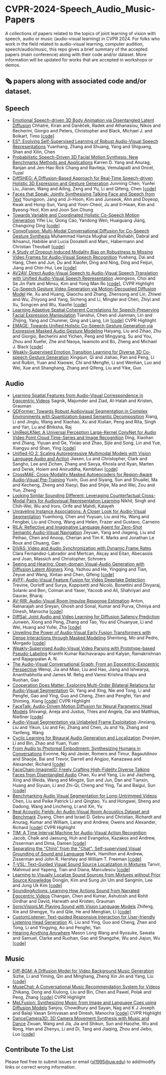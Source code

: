# CVPR-2024-Speech_Audio_Music-Papers
A collections of papers related to the topics of joint learning of vision with speech, audio or music (audio-visual learning) in CVPR 2024. For folks who work in the field related to audio-visual learning, computer audition, speech/audio/music, this repo gives a brief summary of the accepted papers (main conference) along with their code and/or dataset. More information will be updated for works that are accepted in workshops or demos.

## 🗞️ papers along with associated code and/or dataset.

## Speech

* [Emotional Speech-driven 3D Body Animation via Disentangled Latent Diffusion](https://openaccess.thecvf.com/content/CVPR2024/papers/Chhatre_Emotional_Speech-driven_3D_Body_Animation_via_Disentangled_Latent_Diffusion_CVPR_2024_paper.pdf) Chhatre, Kiran and Daněček, Radek and Athanasiou, Nikos and Becherini, Giorgio and Peters, Christopher and Black, Michael J. and Bolkart, Timo [[code]](https://github.com/kiranchhatre/amuse)
* [ES³: Evolving Self-Supervised Learning of Robust Audio-Visual Speech Representations](https://openaccess.thecvf.com/content/CVPR2024/papers/Zhang_ES3_Evolving_Self-Supervised_Learning_of_Robust_Audio-Visual_Speech_Representations_CVPR_2024_paper.pdf) Yuanhang, Zhang and Shuang, Yang and Shiguang, Shan and Xilin, Chen
* [Probabilistic Speech-Driven 3D Facial Motion Synthesis: New Benchmarks Methods and Applications](https://openaccess.thecvf.com/content/CVPR2024/papers/Yang_Probabilistic_Speech-Driven_3D_Facial_Motion_Synthesis_New_Benchmarks_Methods_and_CVPR_2024_paper.pdf) Karren D. Yang and Anurag, Ranjan and Jen-Hao Rick Chang and Raviteja, Vemulapalli and Oncel, Tuzel
* [DiffSHEG: A Diffusion-Based Approach for Real-Time Speech-driven Holistic 3D Expression and Gesture Generation](https://openaccess.thecvf.com/content/CVPR2024/papers/Chen_DiffSHEG_A_Diffusion-Based_Approach_for_Real-Time_Speech-driven_Holistic_3D_Expression_CVPR_2024_paper.pdf) Junming Chen, Yunfei Liu, Jianan, Wang and Ailing, Zeng and Yu, Li and Qifeng, Chen [[code]](https://github.com/JeremyCJM/DiffSHEG)
* [Faces that Speak: Jointly Synthesising Talking Face and Speech from Text](https://openaccess.thecvf.com/content/CVPR2024/papers/Jang_Faces_that_Speak_Jointly_Synthesising_Talking_Face_and_Speech_from_CVPR_2024_paper.pdf)  Youngjoon, Jang and Ji-Hoon, Kim and Junseok, Ahn and Doyeop, Kwak and Hong-Sun, Yang and Yoon-Cheol, Ju and Il-Hwan, Kim and Byeong-Yeol, Kim and Joon Son Chung
* [Towards Variable and Coordinated Holistic Co-Speech Motion Generation](https://openaccess.thecvf.com/content/CVPR2024/papers/Liu_Towards_Variable_and_Coordinated_Holistic_Co-Speech_Motion_Generation_CVPR_2024_paper.pdf) Yifei Liu, Qiong Cao, Yandong Wen, Huaiguang Jiang, Changxing Ding [[code]](https://github.com/feifeifeiliu/ProbTalk)
* [ConvoFusion: Multi-Modal Conversational Diffusion for Co-Speech Gesture Synthesis](https://openaccess.thecvf.com/content/CVPR2024/papers/Mughal_ConvoFusion_Multi-Modal_Conversational_Diffusion_for_Co-Speech_Gesture_Synthesis_CVPR_2024_paper.pdf) Muhammad Hamza Mughal and Rishabh, Dabral and Ikhsanul, Habibie and Lucia Donatelli and Marc, Habermann and Christian Theobalt [[code]](https://github.com/m-hamza-mughal/convofusion)
* [A Study of Dropout-Induced Modality Bias on Robustness to Missing Video Frames for Audio-Visual Speech Recognition](https://openaccess.thecvf.com/content/CVPR2024/papers/Dai_A_Study_of_Dropout-Induced_Modality_Bias_on_Robustness_to_Missing_CVPR_2024_paper.pdf) Yusheng, Dai and Hang, Chen and Jun, Du and Xiaofei, Ding and Ning, Ding and Feijun, Jiang and Chin-Hui, Lee [[code]](https://github.com/dalision/ModalBiasAVSR)
* [AV2AV: Direct Audio-Visual Speech to Audio-Visual Speech Translation with Unified Audio-Visual Speech Representation](https://openaccess.thecvf.com/content/CVPR2024/papers/Choi_AV2AV_Direct_Audio-Visual_Speech_to_Audio-Visual_Speech_Translation_with_Unified_CVPR_2024_paper.pdf) Jeongsoo, Choi and Se Jin Park and Minsu, Kim and Yong Man Ro [[code]](https://github.com/choijeongsoo/av2av), CVPR Highlight
* [Co-Speech Gesture Video Generation via Motion-Decoupled Diffusion Model](https://openaccess.thecvf.com/content/CVPR2024/papers/He_Co-Speech_Gesture_Video_Generation_via_Motion-Decoupled_Diffusion_Model_CVPR_2024_paper.pdf) He, Xu and Huang, Qiaochu and Zhang, Zhensong and Lin, Zhiwei and Wu, Zhiyong and Yang, Sicheng and Li, Minglei and Chen, Zhiyi and Xu, Songcen and Wu, Xiaofei [[code]](https://github.com/thuhcsi/S2G-MDDiffusion)
* [Learning Adaptive Spatial Coherent Correlations for Speech-Preserving Facial Expression Manipulation](https://openaccess.thecvf.com/content/CVPR2024/papers/Chen_Learning_Adaptive_Spatial_Coherent_Correlations_for_Speech-Preserving_Facial_Expression_Manipulation_CVPR_2024_paper.pdf) Tianshui, Chen and Jianman, Lin and Zhijing, Yang and Chunmei, Qing and Liang, Lin [[code]](https://github.com/jianmanlincjx/ASCCL) CVPR Highlight
* [EMAGE: Towards Unified Holistic Co-Speech Gesture Generation via Expressive Masked Audio Gesture Modeling](https://openaccess.thecvf.com/content/CVPR2024/papers/Liu_EMAGE_Towards_Unified_Holistic_Co-Speech_Gesture_Generation_via_Expressive_Masked_CVPR_2024_paper.pdf)  Haiyang, Liu and Zihao, Zhu and Giorgio, Becherini and Yichen, Peng and Mingyang, Su and You, Zhou and Xuefei, Zhe and Naoya, Iwamoto and Bo, Zheng and Michael J. Black [[code]](https://github.com/PantoMatrix/PantoMatrix/tree/main/scripts/EMAGE_2024)
* [Weakly-Supervised Emotion Transition Learning for Diverse 3D Co-speech Gesture Generation](https://openaccess.thecvf.com/content/CVPR2024/papers/Qi_Weakly-Supervised_Emotion_Transition_Learning_for_Diverse_3D_Co-speech_Gesture_Generation_CVPR_2024_paper.pdf) Xingqun, Qi and Jiahao, Pan and Peng, Li and Ruibin, Yuan and Xiaowei, Chi and Mengfei, Li and Wenhan, Luo and Wei, Xue and Shanghang, Zhang and Qifeng, Liu and Yike, Guo

## Audio

* [Learning Spatial Features from Audio-Visual Correspondence in Egocentric Videos](https://openaccess.thecvf.com/content/CVPR2024/papers/Majumder_Learning_Spatial_Features_from_Audio-Visual_Correspondence_in_Egocentric_Videos_CVPR_2024_paper.pdf) Sagnik, Majumder and Ziad, Al-Halah and Kristen, Grauman
* [QDFormer: Towards Robust Audiovisual Segmentation in Complex Environments with Quantization-based Semantic Decomposition](https://openaccess.thecvf.com/content/CVPR2024/papers/Li_QDFormer_Towards_Robust_Audiovisual_Segmentation_in_Complex_Environments_with_Quantization-based_CVPR_2024_paper.pdf) Xiang, Li and Jinglu, Wang and Xiaohao, Xu and Xiulian, Peng and Rita, Singh and Yan, Lu and Bhiksha, Raj
* [UniRepLKNet: A Universal Perception Large-Kernel ConvNet for Audio Video Point Cloud Time-Series and Image Recognition](https://openaccess.thecvf.com/content/CVPR2024/papers/Ding_UniRepLKNet_A_Universal_Perception_Large-Kernel_ConvNet_for_Audio_Video_Point_CVPR_2024_paper.pdf) Ding, Xiaohan and Zhang, Yiyuan and Ge, Yixiao and Zhao, Sijie and Song, Lin and Yue, Xiangyu and Shan, Ying [[code]](https://github.com/AILab-CVC/UniRepLKNet)
* [Unified-IO 2: Scaling Autoregressive Multimodal Models with Vision Language Audio and Action](https://openaccess.thecvf.com/content/CVPR2024/papers/Lu_Unified-IO_2_Scaling_Autoregressive_Multimodal_Models_with_Vision_Language_Audio_CVPR_2024_paper.pdf) Jiasen, Lu and Christopher, Clark and Sangho, Lee and Zichen, Zhang and Savya, Khosla and Ryan, Marten and Derek, Hoiem and Aniruddha, Kembhavi [[code]](https://github.com/allenai/unified-io-2)
* [CrossMAE: Cross-Modality Masked Autoencoders for Region-Aware Audio-Visual Pre-Training](https://openaccess.thecvf.com/content/CVPR2024/papers/Guo_CrossMAE_Cross-Modality_Masked_Autoencoders_for_Region-Aware_Audio-Visual_Pre-Training_CVPR_2024_paper.pdf) Yuxin, Guo and Siyang, Sun and Shuailei, Ma and Kecheng, Zheng and Xiaoyi, Bao and Shijie, Ma and Wei, Zou and Yun, Zheng
* [Looking Similar Sounding Different: Leveraging Counterfactual Cross-Modal Pairs for Audiovisual Representation Learning](https://openaccess.thecvf.com/content/CVPR2024/papers/Singh_Looking_Similar_Sounding_Different_Leveraging_Counterfactual_Cross-Modal_Pairs_for_Audiovisual_CVPR_2024_paper.pdf) Nikhil, Singh and Chih-Wei, Wu and Iroro, Orife and Mahdi, Kalayeh
* [Unraveling Instance Associations: A Closer Look for Audio-Visual Segmentation](https://openaccess.thecvf.com/content/CVPR2024/papers/Chen_Unraveling_Instance_Associations_A_Closer_Look_for_Audio-Visual_Segmentation_CVPR_2024_paper.pdf) Yuanhong, Chen and Yuyuan, Liu and Hu, Wang and Fengbei, Liu and Chong, Wang and Helen, Frazer and Gustavo, Carneiro
* [RILA: Reflective and Imaginative Language Agent for Zero-Shot Semantic Audio-Visual Navigation](https://openaccess.thecvf.com/content/CVPR2024/papers/Yang_RILA_Reflective_and_Imaginative_Language_Agent_for_Zero-Shot_Semantic_Audio-Visual_CVPR_2024_paper.pdf) Zeyuan, Yang and Jiageng, Liu and Peihao, Chen and Anoop, Cherian and Tim K. Marks and Jonathan Le Roux and Chuang, Gan
* [DiVAS: Video and Audio Synchronization with Dynamic Frame Rates](https://openaccess.thecvf.com/content/CVPR2024/papers/Fernandez-Labrador_DiVAS_Video_and_Audio_Synchronization_with_Dynamic_Frame_Rates_CVPR_2024_paper.pdf) Clara Fernandez-Labrador and Mertcan, Akçay and Eitan, Abecassis and Joan, Massich and Christopher, Schroers
* [Seeing and Hearing: Open-domain Visual-Audio Generation with Diffusion Latent Aligners](https://openaccess.thecvf.com/content/CVPR2024/papers/Xing_Seeing_and_Hearing_Open-domain_Visual-Audio_Generation_with_Diffusion_Latent_Aligners_CVPR_2024_paper.pdf) Xing, Yazhou and He, Yingqing and Tian, Zeyue and Wang, Xintao and Chen, Qifeng [[code]](https://github.com/yzxing87/Seeing-and-Hearing)
* [AVFF: Audio-Visual Feature Fusion for Video Deepfake Detection](https://openaccess.thecvf.com/content/CVPR2024/papers/Oorloff_AVFF_Audio-Visual_Feature_Fusion_for_Video_Deepfake_Detection_CVPR_2024_paper.pdf) Trevine, Oorloff and Surya, Koppisetti and Nicolò, Bonettini and Divyaraj, Solanki and Ben, Colman and Yaser, Yacoob and Ali, Shahriyari and Gaurav, Bharaj
* [AV-RIR: Audio-Visual Room Impulse Response Estimation](https://openaccess.thecvf.com/content/CVPR2024/papers/Ratnarajah_AV-RIR_Audio-Visual_Room_Impulse_Response_Estimation_CVPR_2024_paper.pdf) Anton, Ratnarajah and Sreyan, Ghosh and Sonal, Kumar and Purva, Chiniya and Dinesh, Manocha [[code]](https://github.com/anton-jeran/AV-RIR)
* [DiffSal: Joint Audio and Video Learning for Diffusion Saliency Prediction](https://openaccess.thecvf.com/content/CVPR2024/papers/Xiong_DiffSal_Joint_Audio_and_Video_Learning_for_Diffusion_Saliency_Prediction_CVPR_2024_paper.pdf) Junwen, Xiong and Peng, Zhang and Tao, You and Chuanyue, Li and Wei, Huang and Yufei, Zha [[code]](https://github.com/junwenxiong/diff_sal)
* [Unveiling the Power of Audio-Visual Early Fusion Transformers with Dense Interactions through Masked Modeling](https://openaccess.thecvf.com/content/CVPR2024/papers/Mo_Unveiling_the_Power_of_Audio-Visual_Early_Fusion_Transformers_with_Dense_CVPR_2024_paper.pdf) Shentong, Mo and Pedro, Morgado [[code]](https://github.com/stoneMo/DeepAVFusion)
* [Weakly-Supervised Audio-Visual Video Parsing with Prototype-based Pseudo-Labeling](https://openaccess.thecvf.com/content/CVPR2024/papers/Rachavarapu_Weakly-Supervised_Audio-Visual_Video_Parsing_with_Prototype-based_Pseudo-Labeling_CVPR_2024_paper.pdf) Kranthi Kumar Rachavarapu and Kalyan, Ramakrishnan and Rajagopalan A. N.
* [The Audio-Visual Conversational Graph: From an Egocentric-Exocentric Perspective](https://openaccess.thecvf.com/content/CVPR2024/papers/Jia_The_Audio-Visual_Conversational_Graph_From_an_Egocentric-Exocentric_Perspective_CVPR_2024_paper.pdf) Wenqi, Jia and Miao, Liu and Hao, Jiang and Ishwarya, Ananthabhotla and James M. Rehg and Vamsi Krishna Ithapu and Ruohan, Gao
* [Cooperation Does Matter: Exploring Multi-Order Bilateral Relations for Audio-Visual Segmentation](https://openaccess.thecvf.com/content/CVPR2024/papers/Yang_Cooperation_Does_Matter_Exploring_Multi-Order_Bilateral_Relations_for_Audio-Visual_Segmentation_CVPR_2024_paper.pdf) Qi, Yang and Xing, Nie and Tong, Li and Pengfei, Gao and Ying, Guo and Cheng, Zhen and Pengfei, Yan and Shiming, Xiang [[code]](https://github.com/yannqi/COMBO-AVS) CVPR Highlight
* [FaceTalk: Audio-Driven Motion Diffusion for Neural Parametric Head Models](https://openaccess.thecvf.com/content/CVPR2024/papers/Aneja_FaceTalk_Audio-Driven_Motion_Diffusion_for_Neural_Parametric_Head_Models_CVPR_2024_paper.pdf) Shivangi, Aneja and Justus, Thies and Angela, Dai and Matthias, Nießner [[code]](https://github.com/shivangi-aneja/FaceTalk)
* [Audio-Visual Segmentation via Unlabeled Frame Exploitation](https://openaccess.thecvf.com/content/CVPR2024/papers/Liu_Audio-Visual_Segmentation_via_Unlabeled_Frame_Exploitation_CVPR_2024_paper.pdf) Jinxiang, Liu and Yikun, Liu and Fei, Zhang and Chen, Ju and Ya, Zhang and Yanfeng, Wang
* [Cyclic Learning for Binaural Audio Generation and Localization](https://openaccess.thecvf.com/content/CVPR2024/papers/Li_Cyclic_Learning_for_Binaural_Audio_Generation_and_Localization_CVPR_2024_paper.pdf) Zhaojian, Li and Bin, Zhao and Yuan, Yuan
* [From Audio to Photoreal Embodiment: Synthesizing Humans in Conversations](https://openaccess.thecvf.com/content/CVPR2024/papers/Ng_From_Audio_to_Photoreal_Embodiment_Synthesizing_Humans_in_Conversations_CVPR_2024_paper.pdf) Evonne, Ng and Javier, Romero and Timur, Bagautdinov and Shaojie, Bai and Trevor, Darrell and Angjoo, Kanazawa and Alexander, Richard [[code]](https://github.com/facebookresearch/audio2photoreal/)
* [FaceChain-ImagineID: Freely Crafting High-Fidelity Diverse Talking Faces from Disentangled Audio](https://openaccess.thecvf.com/content/CVPR2024/papers/Xu_FaceChain-ImagineID_Freely_Crafting_High-Fidelity_Diverse_Talking_Faces_from_Disentangled_Audio_CVPR_2024_paper.pdf) Chao, Xu and Yang, Liu and Jiazheng, Xing and Weida, Wang and Mingze, Sun and Jun, Dan and Tianxin, Huang and Siyuan, Li and Zhi-Qi, Cheng and Ying, Tai and Baigui, Sun [[code]](https://github.com/modelscope/facechain)
* [Benchmarking Audio Visual Segmentation for Long-Untrimmed Videos](https://openaccess.thecvf.com/content/CVPR2024/papers/Liu_Benchmarking_Audio_Visual_Segmentation_for_Long-Untrimmed_Videos_CVPR_2024_paper.pdf) Chen, Liu and Peike Patrick Li and Qingtao, Yu and Hongwei, Sheng and Dadong, Wang and Lincheng, Li and Xin, Yu
* [Real Acoustic Fields: An Audio-Visual Room Acoustics Dataset and Benchmark](https://openaccess.thecvf.com/content/CVPR2024/papers/Chen_Real_Acoustic_Fields_An_Audio-Visual_Room_Acoustics_Dataset_and_Benchmark_CVPR_2024_paper.pdf) Ziyang, Chen and Israel D. Gebru and Christian, Richardt and Anurag, Kumar and William, Laney and Andrew, Owens and Alexander, Richard [[code]](https://github.com/facebookresearch/real-acoustic-fields/) CVPR Highlight
* [TIM: A Time Interval Machine for Audio-Visual Action Recognition](https://openaccess.thecvf.com/content/CVPR2024/papers/Chalk_TIM_A_Time_Interval_Machine_for_Audio-Visual_Action_Recognition_CVPR_2024_paper.pdf) Jacob, Chalk and Jaesung, Huh and Evangelos, Kazakos and Andrew, Zisserman and Dima, Damen [[code]](https://github.com/JacobChalk/TIM)
* [Separating the "Chirp" from the "Chat": Self-supervised Visual Grounding of Sound and Language](https://openaccess.thecvf.com/content/CVPR2024/papers/Hamilton_Separating_the_Chirp_from_the_Chat_Self-supervised_Visual_Grounding_of_CVPR_2024_paper.pdf) Mark, Hamilton and Andrew, Zisserman and John R. Hershey and William T. Freeman [[code]](https://github.com/mhamilton723/DenseAV)
* [T-VSL: Text-Guided Visual Sound Source Localization in Mixtures](https://openaccess.thecvf.com/content/CVPR2024/papers/Mahmud_T-VSL_Text-Guided_Visual_Sound_Source_Localization_in_Mixtures_CVPR_2024_paper.pdf) Tanvir, Mahmud and Yapeng, Tian and Diana, Marculescu [[code]](https://github.com/enyac-group/T-VSL/tree/main)
* [Learning to Visually Localize Sound Sources from Mixtures without Prior Source Knowledge](https://openaccess.thecvf.com/content/CVPR2024/papers/Kim_Learning_to_Visually_Localize_Sound_Sources_from_Mixtures_without_Prior_CVPR_2024_paper.pdf) Dongjin, Kim and Sung Jin Um and Sangmin, Lee and Jung Uk Kim [[code]](https://github.com/VisualAIKHU/NoPrior_MultiSSL)
* [SoundingActions: Learning How Actions Sound from Narrated Egocentric Videos](https://openaccess.thecvf.com/content/CVPR2024/papers/Chen_SoundingActions_Learning_How_Actions_Sound_from_Narrated_Egocentric_Videos_CVPR_2024_paper.pdf) Changan, Chen and Kumar, Ashutosh and Rohit Girdhar and David, Harwath and Kristen, Grauman
* [SonicVisionLM: Playing Sound with Vision Language Models](https://openaccess.thecvf.com/content/CVPR2024/papers/Xie_SonicVisionLM_Playing_Sound_with_Vision_Language_Models_CVPR_2024_paper.pdf) Zhifeng, Xie and Shengye, Yu and Qile, He and Mengtian, Li [[code]](https://github.com/Yusiissy/SonicVisionLM)
* [CustomListener: Text-guided Responsive Interaction for User-friendly Listening Head Generation](https://openaccess.thecvf.com/content/CVPR2024/papers/Liu_CustomListener_Text-guided_Responsive_Interaction_for_User-friendly_Listening_Head_Generation_CVPR_2024_paper.pdf) Xi, Liu and Ying, Guo and Cheng, Zhen and Tong, Li and Yingying, Ao and Pengfei, Yan
* [Hearing Anything Anywhere](https://openaccess.thecvf.com/content/CVPR2024/papers/Wang_Hearing_Anything_Anywhere_CVPR_2024_paper.pdf) Mason Long Wang and Ryosuke, Sawata and Samuel, Clarke and Ruohan, Gao and Shangzhe, Wu and Jiajun, Wu [[code]](https://github.com/maswang32/hearinganythinganywhere/)

## Music

* [Diff-BGM: A Diffusion Model for Video Background Music Generation](https://openaccess.thecvf.com/content/CVPR2024/papers/Li_Diff-BGM_A_Diffusion_Model_for_Video_Background_Music_Generation_CVPR_2024_paper.pdf) Sizhe, Li and Yiming, Qin and Minghang, Zheng Xin Jin and Yang, Liu [[code]](https://github.com/sizhelee/Diff-BGM)
* [MuseChat: A Conversational Music Recommendation System for Videos](https://openaccess.thecvf.com/content/CVPR2024/papers/Dong_MuseChat_A_Conversational_Music_Recommendation_System_for_Videos_CVPR_2024_paper.pdf) Zhikang, Dong and Xiulong, Liu and Bin, Chen and Pawel, Polak and Peng, Zhang [[code]](https://github.com/Dongzhikang/MuseChat-dataset) CVPR Highlight
* [MeLFusion: Synthesizing Music from Image and Language Cues using Diffusion Models](https://openaccess.thecvf.com/content/CVPR2024/papers/Chowdhury_MeLFusion_Synthesizing_Music_from_Image_and_Language_Cues_using_Diffusion_CVPR_2024_paper.pdf) Sanjoy, Chowdhury and Sayan, Nag and K J Joseph and Balaji Vasan Srinivasan and Dinesh, Manocha [[code]](https://github.com/schowdhury671/melfusion/tree/main) CVPR Highlight
* [DanceCamera3D: 3D Camera Movement Synthesis with Music and Dance](https://openaccess.thecvf.com/content/CVPR2024/papers/Wang_DanceCamera3D_3D_Camera_Movement_Synthesis_with_Music_and_Dance_CVPR_2024_paper.pdf) Zixuan, Wang and Jia, Jia and Shikun, Sun and Haozhe, Wu and Rong, Han and Zhenyu, Li and Di, Tang and Jiaqing, Zhou and Jiebo, Luo [[code]](https://github.com/Carmenw1203/DanceCamera3D-Official)

## Contribute To the List
Please feel free to submit issues or email (xl1995@uw.edu) to add/modify links or correct wrong information.
